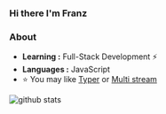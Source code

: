 ### Hi there I'm Franz
### About

-  **Learning :** Full-Stack Development :zap:
-  **Languages :** JavaScript
- :star: You may like [Typer](https://simple-typer.herokuapp.com/) or [Multi stream](https://multi-stream-view.herokuapp.com/)


![github stats](https://github-readme-stats.vercel.app/api?username=ocfranz&show_icons=true)



